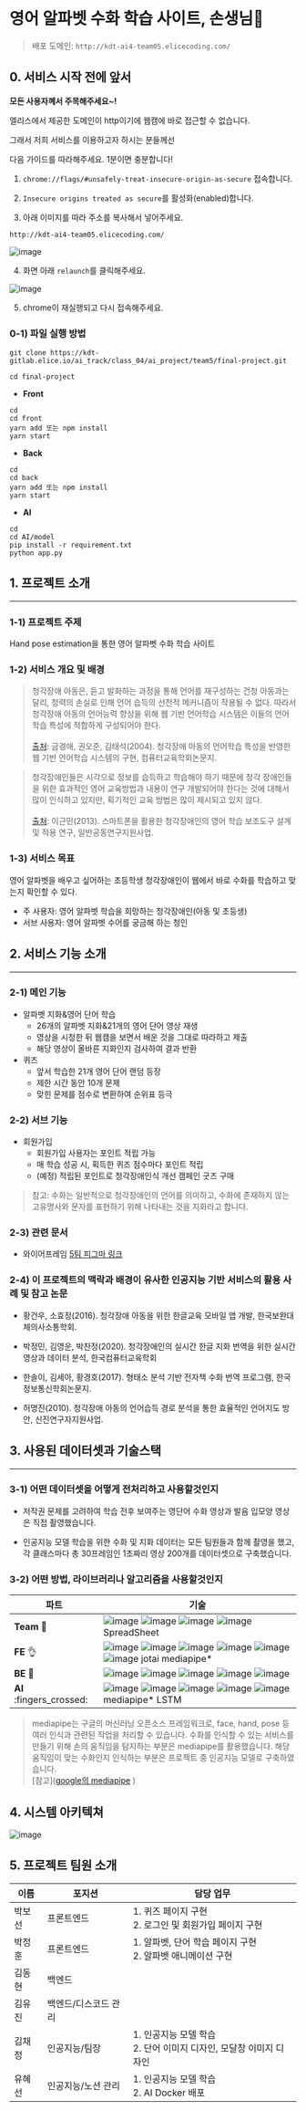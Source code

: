# 영어 알파벳 수화 학습 사이트, 손생님🤙

> 배포 도메인: `http://kdt-ai4-team05.elicecoding.com/`

## 0. 서비스 시작 전에 앞서

**모든 사용자꼐서 주목해주세요~!**

엘리스에서 제공한 도메인이 http이기에 웹캠에 바로 접근할 수 없습니다. 

그래서 저희 서비스를 이용하고자 하시는 분들께선 

다음 가이드를 따라해주세요. 1분이면 충분합니다!

1. `chrome://flags/#unsafely-treat-insecure-origin-as-secure` 접속합니다.

2. `Insecure origins treated as secure`를 활성화(enabled)합니다.

3. 아래 이미지를 따라 주소를 복사해서 넣어주세요.


`http://kdt-ai4-team05.elicecoding.com/`

![image](/uploads/9c1bda2e4737486166f5457b3857f11a/image.png)

4. 화면 아래 `relaunch`를 클릭해주세요.

![image](/uploads/a6765d796acdf4f9a93fa298414a1cbd/image.png)

5. chrome이 재실행되고 다시 접속해주세요.

### 0-1) 파일 실행 방법

```
git clone https://kdt-gitlab.elice.io/ai_track/class_04/ai_project/team5/final-project.git

cd final-project

```

- **Front**

```
cd
cd front
yarn add 또는 npm install
yarn start
```

- **Back**

```
cd
cd back
yarn add 또는 npm install
yarn start
```

- **AI**

```
cd
cd AI/model
pip install -r requirement.txt
python app.py
```

## 1. 프로젝트 소개

---

### 1-1) 프로젝트 주제

Hand pose estimation을 통한 영어 알파벳 수화 학습 사이트

### 1-2) 서비스 개요 및 배경

> 청각장애 아동은, 듣고 발화하는 과정을 통해 언어를 재구성하는 건청 아동과는 달리, 
    청력의 손실로 인해 언어 습득의 선천적 메커니즘이 작용될 수 없다.
    따라서 청각장애 아동의 언어능력 향상을 위해 웹 기반 언어학습 시스템은 
    이들의 언어학습 특성에 적합하게 구성되어야 한다. <br>         
    [출처](https://scienceon.kisti.re.kr/srch/selectPORSrchArticle.do?cn=JAKO200426650738342&dbt=NART): 금경애, 권오준, 김태석(2004). 청각장애 아동의 언어학습 특성을 반영한 웹 기반 언어학습 시스템의 구현, 
    컴퓨터교육학회논문지.

> 청각장애인들은 시각으로 정보를 습득하고 학습해야 하기 때문에 
    청각 장애인들을 위한 효과적인 영어 교육방법과 내용이 연구 개발되어야 한다는 것에 대해서 
    많이 인식하고 있지만, 획기적인 교육 방법은 많이 제시되고 있지 않다. 
    <br>
    <br>
    [출처](https://www.krm.or.kr/krmts/search/detailview/research.html?dbGubun=SD&m201_id=10048480): 이근민(2013). 스마트폰을 활용한 청각장애인의 영어 학습 보조도구 설계 및 적용 연구, 일반공동연구지원사업.

### 1-3) 서비스 목표

영어 알파벳을 배우고 싶어하는 초등학생 청각장애인이 웹에서 바로 수화를 학습하고 맞는지 확인할 수 있다.

- 주 사용자: 영어 알파벳 학습을 희망하는 청각장애인(아동 및 초등생)
- 서브 사용자: 영어 알파벳 수어를 궁금해 하는 청인

## 2. 서비스 기능 소개
---
### 2-1) 메인 기능
- 알파벳 지화&영어 단어 학습
    - 26개의 알파벳 지화&21개의 영어 단어 영상 재생
    - 영상을 시청한 뒤 웹캠을 보면서 배운 것을 그대로 따라하고 제출
    - 해당 영상이 올바른 지화인지 검사하여 결과 반환
- 퀴즈
    - 앞서 학습한 21개 영어 단어 랜덤 등장
    - 제한 시간 동안 10개 문제
    - 맞힌 문제를 점수로 변환하여 순위표 등극

### 2-2) 서브 기능
- 회원가입
    - 회원가입 사용자는 포인트 적립 가능
    - 매 학습 성공 시, 획득한 퀴즈 점수마다 포인트 적립
    - (예정) 적립된 포인트로 청각장애인식 개선 캠페인 굿즈 구매

> 참고: 수화는 일반적으로 청각장애인의 언어를 의미하고, 수화에 존재하지 않는 고유명사와 문자를 표현하기 위해 나타내는 것을 지화라고 합니다.

### 2-3) 관련 문서

- 와이어프레임
[5팀 피그마 링크](https://www.figma.com/file/DmshTcF6FuWzM2p4qGlqvS/5%ED%8C%80-%3A-5AI-R?node-id=0%3A1)

### 2-4) 이 프로젝트의 맥락과 배경이 유사한 인공지능 기반 서비스의 활용 사례 및 참고 논문

- 황건우, 소효정(2016). 청각장애 아동을 위한 한글교육 모바일 앱 개발, 한국보완대체의사소통학회.

- 박정민, 김영운, 박찬정(2020). 청각장애인의 실시간 한글 지화 번역을 위한 실시간 영상과 데이터 분석, 한국컴퓨터교육학회

- 한솔이, 김세아, 황경호(2017). 형태소 분석 기반 전자책 수화 번역 프로그램, 한국정보통신학회논문지.

- 허명진(2010). 청각장애 아동의 언어습득 경로 분석을 통한 효율적인 언어지도 방안, 신진연구자지원사업.

## 3. 사용된 데이터셋과 기술스택
---
### 3-1) 어떤 데이터셋을 어떻게 전처리하고 사용할것인지

- 저작권 문제를 고려하여 학습 전후 보여주는 영단어 수화 영상과 발음 입모양 영상은 직접 촬영했습니다.

- 인공지능 모델 학습을 위한 수화 및 지화 데이터는 모든 팀원들과 함께 촬영을 했고, 각 클래스마다 총 30프레임인 1초짜리 영상 200개를 데이터셋으로 구축했습니다.

### 3-2) 어떤 방법, 라이브러리나 알고리즘을 사용할것인지

|파트|기술|
|---|---|
|**Team** :metal: | ![image](https://img.shields.io/badge/GitLab-330F63?style=for-the-badge&logo=gitlab&logoColor=white) ![image](https://img.shields.io/badge/Notion-000000?style=for-the-badge&logo=notion&logoColor=white) ![image](https://img.shields.io/badge/Discord-5865F2?style=for-the-badge&logo=discord&logoColor=white) ![image](https://img.shields.io/badge/Figma-F24E1E?style=for-the-badge&logo=figma&logoColor=white) SpreadSheet |
|**FE** :ok_hand: | ![image](https://img.shields.io/badge/React-20232A?style=for-the-badge&logo=react&logoColor=61DAFB) ![image](https://img.shields.io/badge/TypeScript-007ACC?style=for-the-badge&logo=typescript&logoColor=white) ![image](https://img.shields.io/badge/styled--components-DB7093?style=for-the-badge&logo=styled-components&logoColor=white) ![image](https://img.shields.io/badge/Node.js-339933?style=for-the-badge&logo=nodedotjs&logoColor=white) ![image](https://img.shields.io/badge/Nginx-009639?style=for-the-badge&logo=nginx&logoColor=white) ![image](https://img.shields.io/badge/Socket.io-010101?&style=for-the-badge&logo=Socket.io&logoColor=white) jotai mediapipe* |
|**BE** :raised_back_of_hand: | ![image](https://img.shields.io/badge/Express.js-000000?style=for-the-badge&logo=express&logoColor=white) ![image](https://img.shields.io/badge/TypeScript-007ACC?style=for-the-badge&logo=typescript&logoColor=white) ![image](https://img.shields.io/badge/Node.js-339933?style=for-the-badge&logo=nodedotjs&logoColor=white) ![image](https://img.shields.io/badge/Docker-2CA5E0?style=for-the-badge&logo=docker&logoColor=white) ![image](https://img.shields.io/badge/MongoDB-4EA94B?style=for-the-badge&logo=mongodb&logoColor=white)|
|**AI** :fingers_crossed: | ![image](https://img.shields.io/badge/TensorFlow-FF6F00?style=flat-square&logo=TensorFlow&logoColor=white) ![image](https://img.shields.io/badge/Python-FFD43B?style=for-the-badge&logo=python&logoColor=blue) ![image](https://img.shields.io/badge/Flask-000000?style=for-the-badge&logo=flask&logoColor=white) ![image](https://img.shields.io/badge/Docker-2CA5E0?style=for-the-badge&logo=docker&logoColor=white) ![image](https://img.shields.io/badge/Socket.io-010101?&style=for-the-badge&logo=Socket.io&logoColor=white) mediapipe* LSTM|          

> mediapipe는 구글의 머신러닝 오픈소스 프레임워크로, face, hand, pose 등 여러 인식과 관련된 작업을 처리할 수 있습니다. 수화를 인식할 수 있는 서비스를 만들기 위해 손의 움직임을 탐지하는 부분은 mediapipe를 활용했습니다. 해당 움직임이 맞는 수화인지 인식하는 부분은 프로젝트 중 인공지능 모델로 구축하였습니다. <br> [참고]([google의 mediapipe](https://google.github.io/mediapipe/solutions/hands#python-solution-api) )

## 4. 시스템 아키텍쳐 

![image](/uploads/8ed435f133ac546386098ede13ea212d/image.png)

## 5. 프로젝트 팀원 소개

|이름|포지션|담당 업무|
|---|---|---|
|박보선|프론트엔드|1. 퀴즈 페이지 구현 <br> 2. 로그인 및 회원가입 페이지 구현|
|박정훈|프론트엔드|1. 알파벳, 단어 학습 페이지 구현 <br> 2. 알파벳 애니메이션 구현|
|김동현|백엔드||
|김유진|백엔드/디스코드 관리||
|김채정|인공지능/팀장|1. 인공지능 모델 학습 <br> 2. 단어 이미지 디자인, 모달창 이미지 디자인|
|유혜선|인공지능/노션 관리|1. 인공지능 모델 학습 <br> 2. AI Docker 배포|